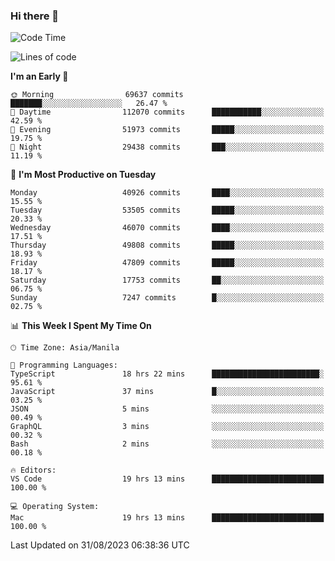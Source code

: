### Hi there 👋

<!--START_SECTION:waka-->
![Code Time](http://img.shields.io/badge/Code%20Time-4%2C280%20hrs%2037%20mins-blue)

![Lines of code](https://img.shields.io/badge/From%20Hello%20World%20I%27ve%20Written-104.2%20million%20lines%20of%20code-blue)

**I'm an Early 🐤** 

```text
🌞 Morning                69637 commits       ███████░░░░░░░░░░░░░░░░░░   26.47 % 
🌆 Daytime                112070 commits      ███████████░░░░░░░░░░░░░░   42.59 % 
🌃 Evening                51973 commits       █████░░░░░░░░░░░░░░░░░░░░   19.75 % 
🌙 Night                  29438 commits       ███░░░░░░░░░░░░░░░░░░░░░░   11.19 % 
```
📅 **I'm Most Productive on Tuesday** 

```text
Monday                   40926 commits       ████░░░░░░░░░░░░░░░░░░░░░   15.55 % 
Tuesday                  53505 commits       █████░░░░░░░░░░░░░░░░░░░░   20.33 % 
Wednesday                46070 commits       ████░░░░░░░░░░░░░░░░░░░░░   17.51 % 
Thursday                 49808 commits       █████░░░░░░░░░░░░░░░░░░░░   18.93 % 
Friday                   47809 commits       █████░░░░░░░░░░░░░░░░░░░░   18.17 % 
Saturday                 17753 commits       ██░░░░░░░░░░░░░░░░░░░░░░░   06.75 % 
Sunday                   7247 commits        █░░░░░░░░░░░░░░░░░░░░░░░░   02.75 % 
```


📊 **This Week I Spent My Time On** 

```text
🕑︎ Time Zone: Asia/Manila

💬 Programming Languages: 
TypeScript               18 hrs 22 mins      ████████████████████████░   95.61 % 
JavaScript               37 mins             █░░░░░░░░░░░░░░░░░░░░░░░░   03.25 % 
JSON                     5 mins              ░░░░░░░░░░░░░░░░░░░░░░░░░   00.49 % 
GraphQL                  3 mins              ░░░░░░░░░░░░░░░░░░░░░░░░░   00.32 % 
Bash                     2 mins              ░░░░░░░░░░░░░░░░░░░░░░░░░   00.18 % 

🔥 Editors: 
VS Code                  19 hrs 13 mins      █████████████████████████   100.00 % 

💻 Operating System: 
Mac                      19 hrs 13 mins      █████████████████████████   100.00 % 
```


 Last Updated on 31/08/2023 06:38:36 UTC
<!--END_SECTION:waka-->


<!--
**rad182/rad182** is a ✨ _special_ ✨ repository because its `README.md` (this file) appears on your GitHub profile.

Here are some ideas to get you started:

- 🔭 I’m currently working on ...
- 🌱 I’m currently learning ...
- 👯 I’m looking to collaborate on ...
- 🤔 I’m looking for help with ...
- 💬 Ask me about ...
- 📫 How to reach me: ...
- 😄 Pronouns: ...
- ⚡ Fun fact: ...
-->

